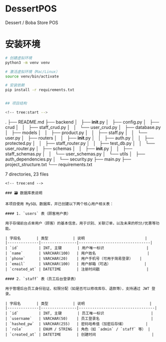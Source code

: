 # DessertPOS
Dessert / Boba Store POS
# 安装环境

```bash
# 创建虚拟环境
python3 -m venv venv

# 激活虚拟环境（Mac/Linux）
source venv/bin/activate

# 安装依赖
pip install -r requirements.txt


## 项目结构

<!-- tree:start -->
```
.
├── README.md
├── backend
│   ├── __init__.py
│   ├── config.py
│   ├── crud
│   │   ├── staff_crud.py
│   │   └── user_crud.py
│   ├── database.py
│   ├── models
│   │   ├── product.py
│   │   ├── staff.py
│   │   └── user.py
│   ├── routers
│   │   ├── __init__.py
│   │   ├── auth.py
│   │   ├── protected.py
│   │   ├── staff_router.py
│   │   ├── test_db.py
│   │   └── user_router.py
│   ├── schemas
│   │   ├── __init__.py
│   │   ├── staff_schemas.py
│   │   └── user_schemas.py
│   └── utils
│       ├── auth_dependencies.py
│       └── security.py
├── main.py
├── project_structure.txt
└── requirements.txt

7 directories, 23 files
```
<!-- tree:end -->

### 🗃 数据库表说明

本项目使用 MySQL 数据库，并已创建以下两个核心用户相关表：

#### 1. `users` 表（顾客用户表）

用于存储前台点单用户（顾客）的基本信息，用于识别、关联订单，以及未来的积分/优惠等功能。

| 字段名       | 类型           | 说明                           |
|--------------|----------------|--------------------------------|
| `id`         | INT, 主键       | 用户唯一标识                   |
| `name`       | VARCHAR(100)   | 用户姓名                       |
| `phone`      | VARCHAR(20)    | 用户手机号（可用于简易登录）   |
| `email`      | VARCHAR(100)   | 用户邮箱（可选）               |
| `created_at` | DATETIME       | 注册时间戳                     |

#### 2. `staff` 表（员工后台登录表）

用于管理后台员工身份验证、权限分配（如是否可以修改库存、退款等），支持通过 JWT 登录。

| 字段名       | 类型           | 说明                             |
|--------------|----------------|----------------------------------|
| `id`         | INT, 主键       | 员工唯一标识                     |
| `username`   | VARCHAR(50)    | 员工登录名                       |
| `hashed_pw`  | VARCHAR(255)   | 密码哈希值（加密后存储）         |
| `role`       | ENUM / STRING  | 角色（如 `admin` / `staff` 等） |
| `created_at` | DATETIME       | 创建时间                         |
